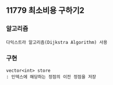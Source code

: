 ## 11779 최소비용 구하기2

### 알고리즘
```
다익스트라 알고리즘(Dijkstra Algorithm) 사용  
```

### 구현
```
vector<int> store
: 인덱스에 해당하는 정점의 이전 정점을 저장
```